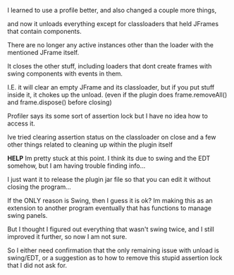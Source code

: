 I learned to use a profile better, and also changed a couple more things, 

and now it unloads everything except for classloaders that held JFrames that contain components.

There are no longer any active instances other than the loader with the mentioned JFrame itself. 

It closes the other stuff, including loaders that dont create frames with swing components with events in them.

I.E. it will clear an empty JFrame and its classloader, but if you put stuff inside it, it chokes up the unload.
(even if the plugin does frame.removeAll() and frame.dispose() before closing)

Profiler says its some sort of assertion lock but I have no idea how to access it. 

Ive tried clearing assertion status on the classloader on close and a few other things related to cleaning up within the plugin itself

**HELP** Im pretty stuck at this point. I think its due to swing and the EDT somehow, but I am having trouble finding info...

I just want it to release the plugin jar file so that you can edit it without closing the program...

If the ONLY reason is Swing, then I guess it is ok? Im making this as an extension to another program eventually that has functions to manage swing panels. 

But I thought I figured out everything that wasn't swing twice, and I still improved it further, so now I am not sure.

So I either need confirmation that the only remaining issue with unload is swing/EDT, or a suggestion as to how to remove this stupid assertion lock that I did not ask for.
